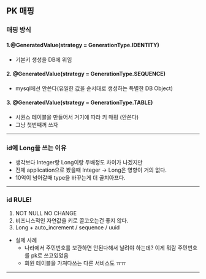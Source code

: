 ## PK 매핑

### 매핑 방식

#### 1.@GeneratedValue(strategy = GenerationType.IDENTITY) 
- 기본키 생성을 DB에 위임

#### 2. @GeneratedValue(strategy = GenerationType.SEQUENCE)
- mysql에선 안쓴다(유일한 값을 순서대로 생성하는 특별한 DB Object)

#### 3. @GeneratedValue(strategy = GenerationType.TABLE)
- 시퀀스 테이블을 만들어서 거기에 따라 키 매핑 (안쓴다)
- 그냥 첫번째꺼 쓰자

----

### id에 Long을 쓰는 이유
  * 생각보다 Integer랑 Long이랑 두배정도 차이가 나겠지만
  * 전체 application으로 봤을때 Integer -> Long은 영향이 거의 없다.
  * 10억이 넘어갈때 type을 바꾸는게 더 골치아프다.

---

### id RULE!
1. NOT NULL NO CHANGE
2. 비즈니스적인 자연값을 키로 끌고오는건 좋지 않다.
3. Long + auto_increment / sequence / uuid

- 실제 사례
  - 나라에서 주민번호를 보관하면 안된다해서 날려야 하는데? 이게 뭐람 주민번호를 pk로 쓰고있었음
  - 회원 테이블을 가져다쓰는 다른 서비스도 ㅠㅠ
  
---




